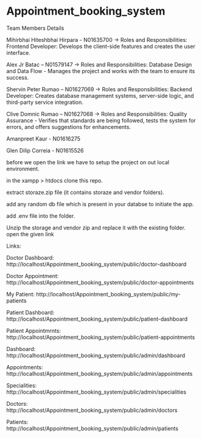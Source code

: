 # Appointment_booking_system

Team Members Details

Mihirbhai Hiteshbhai Hirpara - N01635700 -> Roles and Responsibilities: Frontend Developer: Develops the client-side features and creates the user interface.

Alex Jr Batac – N01579147 -> Roles and Responsibilities: Database Design and Data Flow - Manages the project and works with the team to ensure its success.

Shervin Peter Rumao – N01627069 -> Roles and Responsibilities: Backend Developer: Creates database management systems, server-side logic, and third-party service integration.

Clive Domnic Rumao – N01627068 -> Roles and Responsibilities: Quality Assurance - Verifies that standards are being followed, tests the system for errors, and offers suggestions for enhancements.

Amanpreet Kaur - N01616275

Glen Dilip Correia - N01615526


before we open the link we have to setup the project on out local environment.

in the xampp > htdocs clone this repo.

extract storaze.zip file (it contains storaze and vendor folders).

add any random db file which is present in your databse to initiate the app.

add .env file into the folder.

Unzip the storage and vendor zip and replace it with the existing folder.
open the given link

Links:

Doctor Dashboard: http://localhost/Appointment_booking_system/public/doctor-dashboard

Doctor Appointment: http://localhost/Appointment_booking_system/public/doctor-appointments

My Patient: http://localhost/Appointment_booking_system/public/my-patients

Patient Dashboard: http://localhost/Appointment_booking_system/public/patient-dashboard

Patient Appointmrnts: http://localhost/Appointment_booking_system/public/patient-appointments

Dashboard: http://localhost/Appointment_booking_system/public/admin/dashboard

Appointments: http://localhost/Appointment_booking_system/public/admin/appointments

Specialities: http://localhost/Appointment_booking_system/public/admin/specialities

Doctors: http://localhost/Appointment_booking_system/public/admin/doctors

Patients: http://localhost/Appointment_booking_system/public/admin/patients